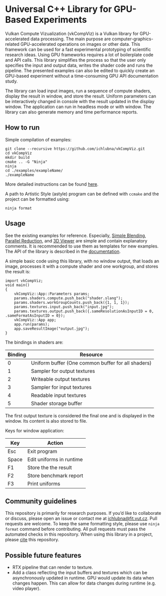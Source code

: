 # Universal C++ Library for GPU-Based Experiments
Vulkan Compute Vizualization (vkCompViz) is a Vulkan library for GPU-accelerated data processing. 
The main purpose are computer-graphics-related GPU-accelerated operations on images or other data. 
This framework can be used for a fast experimental prototyping of scientific research ideas. 
Using GPU frameworks requires a lot of boilerplate code and API calls. 
This library simplifies the process so that the user only specifies the input and output data, writes the shader code and runs the pipeline. 
The presented examples can also be edited to quickly create an GPU-based experiment without a time-consuming GPU API documentation study. 

The library can load input images, run a sequence of compute shaders, display the result in window, and store the result. 
Uniform parameters can be interactively changed in console with the result updated in the display window. 
The application can run in headless mode or with window. 
The library can also generate memory and time performance reports.

## How to run
Simple compilation of examples:
```
git clone --recursive https://github.com/ichlubna/vkCompViz.git
cd vkCompViz
mkdir build
cmake .. -G "Ninja"
ninja
cd ./examples/exampleName/
./exampleName
```
More detailed instructions can be found [here](/INSTALL.md).

A path to Artistic Style (astyle) program can be defined with `ccmake` and the project can be formatted using:
```
ninja format
```
## Usage
See the existing examples for reference. Especially, [Simple Blending](examples/simpleBlending), [Parallel Reduction](examples/parallelReduction), and [3D Viewer](examples/3DViewer) are simple and contain explanatory comments. It is recommended to use them as templates for new examples. The API of the library is described in the [documentation](https://ichlubna.github.io/vkCompViz/classvkCompViz_1_1App.html).

A simple basic code using this library, with no window output, that loads an image, processes it with a compute shader and one workgroup, and stores the result is:

    import vkCompViz;
    void main()
    {
		vkCompViz::App::Parameters params;
		params.shaders.compute.push_back("shader.slang");
		params.shaders.workGroupCounts.push_back({1, 1, 1});
		params.textures.input.push_back("input.jpg");
		params.textures.output.push_back({.sameResolutionAsInputID = 0, .sameFormatAsInputID = 0});
		vkCompViz::App app;
		app.run(params);
		app.saveResultImage("output.jpg");
    }

The bindings in shaders are:  

| Binding | Resource |
|---|---|
| 0 | Uniform buffer (One common buffer for all shaders) | 
| 1 | Sampler for output textures | 
| 2 | Writeable output textures | 
| 3 | Sampler for input textures | 
| 4 | Readable input textures | 
| 5 | Shader storage buffer |

The first output texture is considered the final one and is displayed in the window. Its content is also stored to file.  

Keys for window application:  

| Key | Action |
|---|---|
| Esc | Exit program | 
| Space | Edit uniforms in runtime | 
| F1 | Store the the result |
| F2 | Store benchmark report | 
| F3 | Print uniforms | 

## Community guidelines
This repository is primarily for research purposes. 
If you’d like to collaborate or discuss, please open an issue or contact me at [ichlubna@fit.vut.cz](mailto:ichlubna@fit.vut.cz). 
Pull requests are welcome. 
To keep the same formatting style, please use `ninja format` command before contributing. 
All pull requests must pass the automated checks in this repository. 
When using this library in a project, please [cite](/CITATION.cff) this repository.

## Possible future features
- RTX pipeline that can render to texture.
- Add a class reflecting the input buffers and textures which can be asynchronously updated in runtime. GPU would update its data when changes happen. This can allow for data changes during runtime (e.g. video player).
